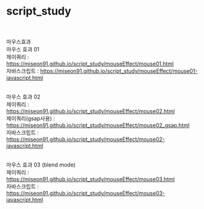 # script_study
<br><br>
마우스효과 <br>
마우스 효과 01 <br>
제이쿼리 : https://miseon91.github.io/script_study/mouseEffect/mouse01.html <br>
자바스크립트 : https://miseon91.github.io/script_study/mouseEffect/mouse01-javascript.html <br><br>

마우스 효과 02 <br>
제이쿼리 : https://miseon91.github.io/script_study/mouseEffect/mouse02.html <br>
제이쿼리(gsap사용) : https://miseon91.github.io/script_study/mouseEffect/mouse02_gsap.html <br>
자바스크립트 : https://miseon91.github.io/script_study/mouseEffect/mouse02-javascript.html <br><br>

마우스 효과 03 (blend mode)<br>
제이쿼리 : https://miseon91.github.io/script_study/mouseEffect/mouse03.html <br>
자바스크립트 : https://miseon91.github.io/script_study/mouseEffect/mouse03-javascript.html <br><br>
